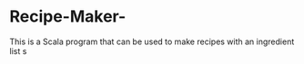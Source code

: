 # Recipe-Maker-
This is a Scala program that can be used to make recipes with an ingredient list
s

